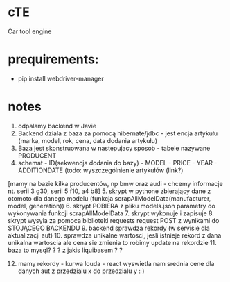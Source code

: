 # cTE
Car tool engine


# prequirements:
- pip install webdriver-manager



# notes
1. odpalamy backend w Javie
2. Backend dziala z baza za pomocą hibernate/jdbc - jest encja artykułu (marka, model, rok, cena, data dodania artykułu)
3. Baza jest skonstruowana w nastepujacy sposob - tabele nazywane PRODUCENT
4. schemat - ID(sekwencja dodania do bazy) - MODEL - PRICE - YEAR - ADDITIONDATE (todo: wyszczególnienie artykułów (link?) 


[mamy na bazie kilka producentów, np bmw oraz audi - chcemy informacje nt. serii 3 g30, serii 5 f10, a4 b8]
5. skrypt w pythone zbierający dane z otomoto dla danego modelu (funkcja scrapAllModelData(manufacturer, model, generation))
6. skrypt POBIERA z pliku models.json parametry do wykonywania funkcji scrapAllModelData
7. skrypt wykonuje i zapisuje
8. skrypt wysyla za pomoca biblioteki requests request POST z wynikami do STOJĄCEGO BACKENDU
9. backend sprawdza rekordy (w servisie dla aktualizacji aut)
10. sprawdza unikalne wartosci, jesli istnieje rekord z dana unikalna wartoscia ale cena sie zmienia to robimy update na rekordzie
11. baza to mysql? ? ? z jakis liquibasem  ? ?


12. mamy rekordy - kurwa louda - react wyswietla nam srednia cene dla danych aut z przedzialu x do przedzialu y : ) 
